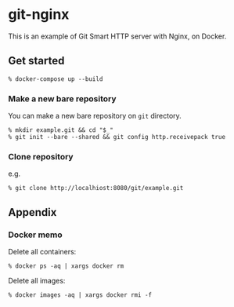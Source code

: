 # git-nginx

This is an example of Git Smart HTTP server with Nginx, on Docker.


## Get started

```shell-session
% docker-compose up --build
```

### Make a new bare repository

You can make a new bare repository on `git` directory.

```shell-session
% mkdir example.git && cd "$_"
% git init --bare --shared && git config http.receivepack true
```

### Clone repository

e.g.

```shell-session
% git clone http://localhiost:8080/git/example.git
```


## Appendix

### Docker memo

Delete all containers:

```shell-session
% docker ps -aq | xargs docker rm
```

Delete all images:

```shell-session
% docker images -aq | xargs docker rmi -f
```
